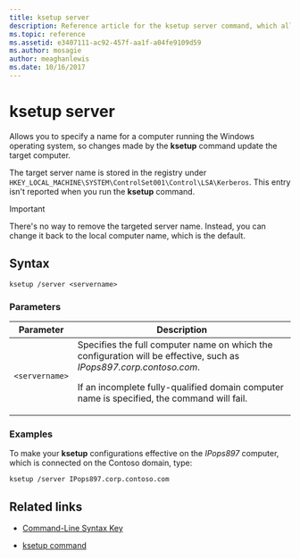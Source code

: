 ```yaml
---
title: ksetup server
description: Reference article for the ksetup server command, which allows you to specify a name for a computer running the Windows operating system, so changes made by the ksetup command update the target computer.
ms.topic: reference
ms.assetid: e3407111-ac92-457f-aa1f-a04fe9109d59
ms.author: mosagie
author: meaghanlewis
ms.date: 10/16/2017
---
```


# ksetup server

Allows you to specify a name for a computer running the Windows operating system, so changes made by the **ksetup** command update the target computer.

The target server name is stored in the registry under `HKEY_LOCAL_MACHINE\SYSTEM\ControlSet001\Control\LSA\Kerberos`. This entry isn't reported when you run the **ksetup** command.

> [!IMPORTANT]
> There's no way to remove the targeted server name. Instead, you can change it back to the local computer name, which is the default.

## Syntax

```
ksetup /server <servername>
```

### Parameters

| Parameter | Description |
| --------- | ----------- |
| `<servername>` | Specifies the full computer name on which the configuration will be effective, such as *IPops897.corp.contoso.com*.<p>If an incomplete fully-qualified domain computer name is specified, the command will fail. |

### Examples

To make your **ksetup** configurations effective on the *IPops897* computer, which is connected on the Contoso domain, type:

```
ksetup /server IPops897.corp.contoso.com
```

## Related links

- [Command-Line Syntax Key](command-line-syntax-key.md)

- [ksetup command](ksetup.md)
